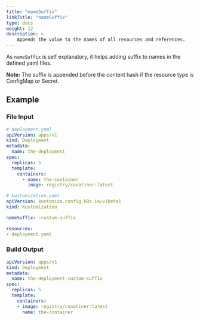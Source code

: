 ```yaml
---
title: "nameSuffix"
linkTitle: "nameSuffix"
type: docs
weight: 12
description: >
    Appends the value to the names of all resources and references.
---
```


As `nameSuffix` is self explanatory, it helps adding suffix to names in the defined yaml files.

**Note:** The suffix is appended before the content hash if the resource type is ConfigMap or Secret.

## Example

### File Input

```yaml
# deployment.yaml
apiVersion: apps/v1
kind: Deployment
metadata:
  name: the-deployment
spec:
  replicas: 5
  template:
    containers:
      - name: the-container
        image: registry/conatiner:latest
```

```yaml
# kustomization.yaml
apiVersion: kustomize.config.k8s.io/v1beta1
kind: Kustomization

nameSuffix: -custom-suffix

resources:
- deployment.yaml

```

### Build Output

```yaml
apiVersion: apps/v1
kind: Deployment
metadata:
  name: the-deployment-custom-suffix
spec:
  replicas: 5
  template:
    containers:
    - image: registry/conatiner:latest
      name: the-container
```